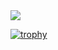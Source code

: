 <img src="https://github-readme-stats.vercel.app/api?username=thelinuxlich&count_private=true&show_icons=true" />

[![trophy](https://github-profile-trophy.vercel.app/?username=thelinuxlich&theme=dracula)](https://github.com/ryo-ma/github-profile-trophy)
